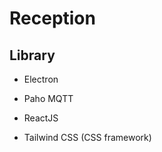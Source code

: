 # __Reception__

## __Library__

- Electron

- Paho MQTT

- ReactJS

- Tailwind CSS (CSS framework)
